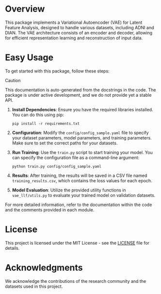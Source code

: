 # Overview
This package implements a Variational Autoencoder (VAE) for Latent Feature Analysis, designed to handle various datasets, including ADNI and DIAN. The VAE architecture consists of an encoder and decoder, allowing for efficient representation learning and reconstruction of input data.

# Easy Usage
To get started with this package, follow these steps:

> [!CAUTION]
> This documentation is auto-generated from the docstrings in the code. The package is under active development, and we do not provide yet a stable API.

1. **Install Dependencies**: Ensure you have the required libraries installed. You can do this using pip:
   ```
   pip install -r requirements.txt
   ```

2. **Configuration**: Modify the `config/config_sample.yaml` file to specify your dataset parameters, model parameters, and training parameters. Make sure to set the correct paths for your datasets.

3. **Run Training**: Use the `train.py` script to start training your model. You can specify the configuration file as a command-line argument:
   ```
   python train.py config/config_sample.yaml
   ```

4. **Results**: After training, the results will be saved in a CSV file named `training_results.csv`, which contains the loss values for each epoch.

5. **Model Evaluation**: Utilize the provided utility functions in `vae_llf/utils.py` to evaluate your trained model on validation datasets.

For more detailed information, refer to the documentation within the code and the comments provided in each module.

# License
This project is licensed under the MIT License - see the [LICENSE](LICENSE) file for details.

# Acknowledgments
We acknowledge the contributions of the research community and the datasets used in this project.

